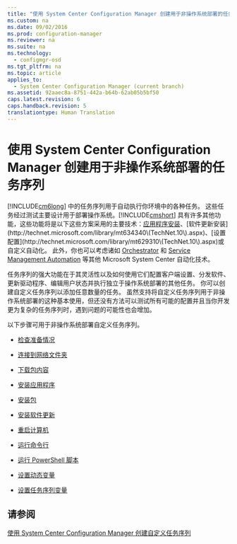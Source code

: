 ```yaml
---
title: "使用 System Center Configuration Manager 创建用于非操作系统部署的任务序列"
ms.custom: na
ms.date: 09/02/2016
ms.prod: configuration-manager
ms.reviewer: na
ms.suite: na
ms.technology: 
  - configmgr-osd
ms.tgt_pltfrm: na
ms.topic: article
applies_to: 
  - System Center Configuration Manager (current branch)
ms.assetid: 92aaec8a-8751-442a-b64b-62ab05b5bf50
caps.latest.revision: 6
caps.handback.revision: 5
translationtype: Human Translation
---
```

# 使用 System Center Configuration Manager 创建用于非操作系统部署的任务序列
[!INCLUDE[cm6long](../LocTest/includes/cm6long_md.md)] 中的任务序列用于自动执行你环境中的各种任务。 这些任务经过测试主要设计用于部署操作系统。[!INCLUDE[cmshort](../LocTest/includes/cmshort_md.md)] 具有许多其他功能，这些功能将是以下这些方案采用的主要技术：[应用程序安装](http://technet.microsoft.com/library/mt627959\(TechNet.10\).aspx)、[软件更新安装](http://technet.microsoft.com/library/mt634340\(TechNet.10\).aspx)、[设置配置](http://technet.microsoft.com/library/mt629310\(TechNet.10\).aspx)或自定义自动化。 此外，你也可以考虑诸如 [Orchestrator](https://technet.microsoft.com/library/hh237242.aspx) 和 [Service Management Automation](https://technet.microsoft.com/library/dn469260.aspx) 等其他 Microsoft System Center 自动化技术。  
  
 任务序列的强大功能在于其灵活性以及如何使用它们配置客户端设置、分发软件、更新驱动程序、编辑用户状态并执行独立于操作系统部署的其他任务。 你可以创建自定义任务序列以添加任意数量的任务。 虽然支持将自定义任务序列用于非操作系统部署的这种基本使用，但还没有方法可以测试所有可能的配置并且当你开发更为复杂的任务序列时，遇到问题的可能性也会增加。  
  
 以下步骤可用于非操作系统部署自定义任务序列。  
  
-   [检查准备情况](../LocTest/Task-sequence-steps-in-System-Center-Configuration-Manager.md#BKMK_CheckReadiness)  
  
-   [连接到网络文件夹](../LocTest/Task-sequence-steps-in-System-Center-Configuration-Manager.md#BKMK_ConnectToNetworkFolder)  
  
-   [下载包内容](../LocTest/Task-sequence-steps-in-System-Center-Configuration-Manager.md#BKMK_DownloadPackageContent)  
  
-   [安装应用程序](../LocTest/Task-sequence-steps-in-System-Center-Configuration-Manager.md#BKMK_InstallApplication)  
  
-   [安装包](../LocTest/Task-sequence-steps-in-System-Center-Configuration-Manager.md#BKMK_InstallPackage)  
  
-   [安装软件更新](../LocTest/Task-sequence-steps-in-System-Center-Configuration-Manager.md#BKMK_InstallSoftwareUpdates)  
  
-   [重启计算机](../LocTest/Task-sequence-steps-in-System-Center-Configuration-Manager.md#BKMK_RestartComputer)  
  
-   [运行命令行](../LocTest/Task-sequence-steps-in-System-Center-Configuration-Manager.md#BKMK_RunCommandLine)  
  
-   [运行 PowerShell 脚本](../LocTest/Task-sequence-steps-in-System-Center-Configuration-Manager.md#BKMK_RunPowerShellScript)  
  
-   [设置动态变量](../LocTest/Task-sequence-steps-in-System-Center-Configuration-Manager.md#BKMK_SetDynamicVariables)  
  
-   [设置任务序列变量](../LocTest/Task-sequence-steps-in-System-Center-Configuration-Manager.md#BKMK_SetTaskSequenceVariable)  
  
## 请参阅  
 [使用 System Center Configuration Manager 创建自定义任务序列](../LocTest/Create-a-custom-task-sequence-with-System-Center-Configuration-Manager.md)